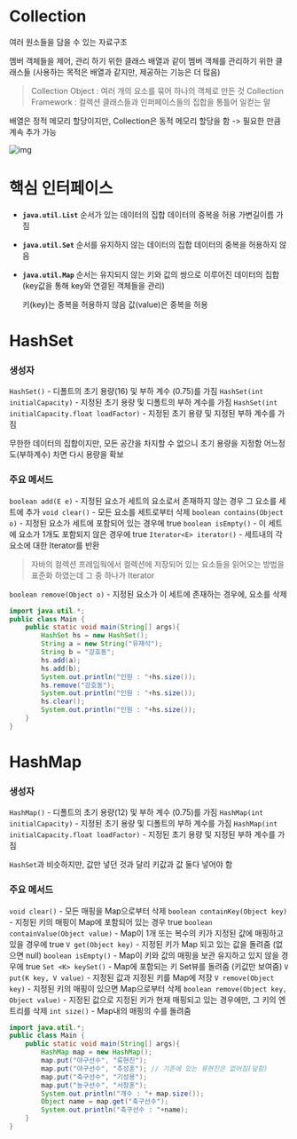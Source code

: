 # Collection

여러 원소들을 담을 수 있는 자료구조

멤버 객체들을 제어, 관리 하기 위한 클래스
배열과 같이 멤버 객체를 관리하기 위한 클래스들
(사용하는 목적은 배열과 같지만, 제공하는 기능은 더 많음)

> Collection Object : 여러 개의 요소를 묶어 하나의 객체로 만든 것
> Collection Framework : 컬렉션 클래스들과 인퍼페이스들의 집합을 통틀어 일컫는 말

배열은 정적 메모리 할당이지만, Collection은 동적 메모리 할당을 함
-> 필요한 만큼 계속 추가 가능

<img src="https://blog.kakaocdn.net/dn/bYhwrV/btqB2HKUB51/LxvcsJqFvgsVRTUm6U4kQ1/img.png" alt="img" style="zoom:100%;" />

# 핵심 인터페이스

- **`java.util.List`**
  순서가 있는 데이터의 집합
  데이터의 중복을 허용
  가변길이름 가짐

- **`java.util.Set`**
  순서를 유지하지 않는 데이터의 집합
  데이터의 중복을 허용하지 않음

- **`java.util.Map`**
  순서는 유지되지 않는 키와 값의 쌍으로 이루어진 데이터의 집합
  (key값을 통해 key와 연결된 객체들을 관리)

  키(key)는 중복을 허용하지 않음
  값(value)은 중복을 허용



# HashSet

### 생성자

`HashSet()` -  디폴트의 초기 용량(16) 및 부하 계수 (0.75)를 가짐
`HashSet(int initialCapacity)` -  지정된 초기 용량 및 디폴트의 부하 계수를 가짐
`HashSet(int initialCapacity.float loadFactor)` -  지정된 초기 용량 및 지정된 부하 계수를 가짐

무한한 데이터의 집합이지만, 모든 공간을 차지할 수 없으니 초기 용량을 지정함
어느정도(부하계수) 차면 다시 용량을 확보

### 주요 메서드

`boolean add(E e)` - 지정된 요소가 세트의 요소로서 존재하지 않는 경우 그 요소를 세트에 추가
`void clear()` -  모든 요소를 세트로부터 삭제
`boolean contains(Object o)` -  지정된 요소가 세트에 포함되어 있는 경우에 true
`boolean isEmpty()` -  이 세트에 요소가 1개도 포함되지 않은 경우에 true
`Iterator<E> iterator()` -  세트내의 각 요소에 대한 Iterator를 반환

> 자바의 컬렉션 프레임웍에서 컬렉션에 저장되어 있는 요소들을 읽어오는 방법을 표준화 하였는데
> 그 중 하나가 Iterator

`boolean remove(Object o)` -  지정된 요소가 이 세트에 존재하는 경우에, 요소를 삭제

```java
import java.util.*;
public class Main {
    public static void main(String[] args){
        HashSet hs = new HashSet();
        String a = new String("유재석");
        String b = "강호동";
        hs.add(a);
        hs.add(b);
        System.out.println("인원 : "+hs.size());
        hs.remove("강호동");
        System.out.println("인원 : "+hs.size());
        hs.clear();
        System.out.println("인원 : "+hs.size());
    }
}
```



# HashMap

### 생성자

`HashMap()` -  디폴트의 초기 용량(12) 및 부하 계수 (0.75)를 가짐
`HashMap(int initialCapacity)` -  지정된 초기 용량 및 디폴트의 부하 계수를 가짐
`HashMap(int initialCapacity.float loadFactor)` -  지정된 초기 용량 및 지정된 부하 계수를 가짐

`HashSet`과 비슷하지만, 값만 넣던 것과 달리 키값과 값 둘다 넣어야 함

### 주요 메서드

`void clear()` -  모든 매핑을 Map으로부터 삭제
`boolean containKey(Object key)` -  지정된 키의 매핑이 Map에 포함되어 있는 경우 true
`boolean containValue(Object value)` -  Map이 1개 또는 복수의 키가 지정된 값에 매핑하고 있을 경우에 true
`V get(Object key)` - 지정된 키가 Map 되고 있는 값을 돌려줌 (없으면 null)
`boolean isEmpty()` -  Map이 키와 값의 매핑을 보관 유지하고 있지 않을 경우에 true
`Set <K> keySet()` - Map에 포함되는 키 Set뷰를 돌려줌 (키값만 보여줌)
`V put(K key, V value)` - 지정된 값과 지정된 키를 Map에 저장
`V remove(Object key)` -  지정된 키의 매핑이 있으면 Map으로부터 삭제
`boolean remove(Object key, Object value)` -  지정된 값으로 지정된 키가 현재 매핑되고 있는 경우에만, 그 키의 엔트리를 삭제
`int size()` -  Map내의 매핑의 수를 돌려줌

```java
import java.util.*;
public class Main {
    public static void main(String[] args){
        HashMap map = new HashMap();
        map.put("야구선수", "류현진");
        map.put("야구선수", "추성훈"); // 기존에 있는 류현진은 없어짐(덮힘)
        map.put("축구선수", "기성용");
        map.put("농구선수", "서장훈");
        System.out.println("개수 : "+ map.size());
        Object name = map.get("축구선수");
        System.out.println("축구선수 : "+name);
    }
}
```



